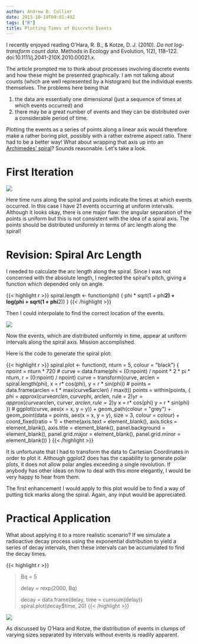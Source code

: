 ```yaml
---
author: Andrew B. Collier
date: 2013-10-19T09:01:49Z
tags: ["R"]
title: Plotting Times of Discrete Events
---
```


I recently enjoyed reading O’Hara, R. B., & Kotze, D. J. (2010). _Do not log-transform count data_. Methods in Ecology and Evolution, 1(2), 118–122. doi:10.1111/j.2041-210X.2010.00021.x.

<!--more-->

The article prompted me to think about processes involving discrete events and how these might be presented graphically. I am not talking about counts (which are well represented by a histogram) but the individual events themselves. The problems here being that

  1. the data are essentially one dimensional (just a sequence of times at which events occurred) and
  2. there may be a great number of events and they can be distributed over a considerable period of time.

Plotting the events as a series of points along a linear axis would therefore make a rather boring plot, possibly with a rather extreme aspect ratio. There had to be a better way! What about wrapping that axis up into an [Archimedes' spiral](http://mathworld.wolfram.com/ArchimedesSpiral.html)? Sounds reasonable. Let's take a look.

# First Iteration

<img src="/img/2013/10/spiral-non-uniform.png">

Here time runs along the spiral and points indicate the times at which events occurred. In this case I have 21 events occurring at uniform intervals. Although it looks okay, there is one major flaw: the angular separation of the points is uniform but this is not consistent with the idea of a spiral axis. The points should be distributed uniformly in terms of arc length along the spiral!

# Revision: Spiral Arc Length

I needed to calculate the arc length along the spiral. Since I was not concerned with the absolute length, I neglected the spiral's pitch, giving a function which depended only on angle.

{{< highlight r >}}
spiral.length <- function(phi) {
    phi * sqrt(1 + phi**2) + log(phi + sqrt(1 + phi**2))
}
{{< /highlight >}}

Then I could interpolate to find the correct location of the events.

<img src="/img/2013/10/spiral-uniform.png">

Now the events, which are distributed uniformly in time, appear at uniform intervals along the spiral axis. Mission accomplished.

Here is the code to generate the spiral plot:

{{< highlight r >}}
spiral.plot <- function(t, nturn = 5, colour = "black") {
    npoint = nturn * 720
    #
    curve = data.frame(phi = (0:npoint) / npoint * 2 * pi * nturn, r = (0:npoint) / npoint)
    curve = transform(curve,
                      arclen = spiral.length(phi),
                      x = r* cos(phi),
                      y = r * sin(phi))
    #
    points = data.frame(arclen = t * max(curve$arclen) / max(t))
    points = within(points, {
        phi = approx(curve$arclen, curve$phi, arclen, rule = 2)$y
        r = approx(curve$arclen, curve$r, arclen, rule = 2)$y
        x = r* cos(phi)
        y = r * sin(phi)
    })
    #
    ggplot(curve, aes(x = x, y = y)) + 
        geom_path(colour = "grey") +
        geom_point(data = points, aes(x = x, y = y), size = 3, colour = colour) +
        coord_fixed(ratio = 1) +
        theme(axis.text = element_blank(),
              axis.ticks = element_blank(),
              axis.title = element_blank(),
              panel.background = element_blank(),
              panel.grid.major = element_blank(),
              panel.grid.minor = element_blank())
}
{{< /highlight >}}

It is unfortunate that I had to transform the data to Cartesian Coordinates in order to plot it. Although ggplot2 does has the capability to generate polar plots, it does not allow polar angles exceeding a single revolution. If anybody has other ideas on how to deal with this more elegantly, I would be very happy to hear from them.

The first enhancement I would apply to this plot would be to find a way of putting tick marks along the spiral. Again, any input would be appreciated.

# Practical Application

What about applying it to a more realistic scenario? If we simulate a radioactive decay process using the exponential distribution to yield a series of decay intervals, then these intervals can be accumulated to find the decay times.

{{< highlight r >}}
> Bq = 5
>
> delay = rexp(2000, Bq)
> 
> decay = data.frame(delay, time = cumsum(delay))
> spiral.plot(decay$time, 20)
{{< /highlight >}}

<img src="/img/2013/10/spiral-plot-large.png">

As discussed by O’Hara and Kotze, the distribution of events in clumps of varying sizes separated by intervals without events is readily apparent.
